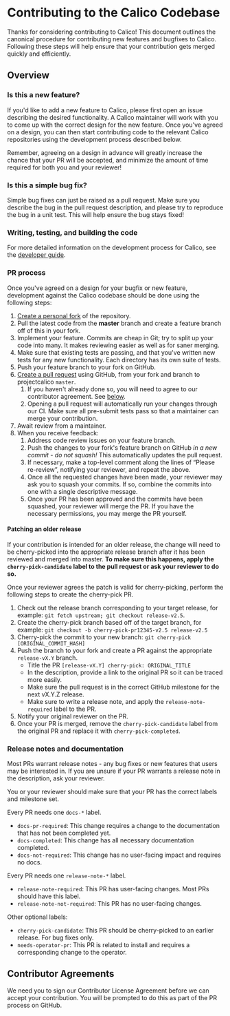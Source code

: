 # Contributing to the Calico Codebase

Thanks for considering contributing to Calico! This document outlines the canonical procedure for contributing new features
and bugfixes to Calico. Following these steps will help ensure that your contribution gets merged quickly and
efficiently.

## Overview

### Is this a new feature?

If you'd like to add a new feature to Calico, please first open an issue describing the desired functionality. A Calico
maintainer will work with you to come up with the correct design for the new feature. Once you've agreed on a design, you can then
start contributing code to the relevant Calico repositories using the development process described below.

Remember, agreeing on a design in advance will greatly increase the chance that your PR will be accepted, and minimize the amount of time required
for both you and your reviewer!

### Is this a simple bug fix?

Simple bug fixes can just be raised as a pull request. Make sure you describe the bug in the pull request description,
and please try to reproduce the bug in a unit test. This will help ensure the bug stays fixed!

### Writing, testing, and building the code

For more detailed information on the development process for Calico, see the [developer guide](DEVELOPER_GUIDE.md).

### PR process

Once you've agreed on a design for your bugfix or new feature, development against the Calico codebase should be done using the following steps:

1. [Create a personal fork][fork] of the repository.
1. Pull the latest code from the **master** branch and create a feature branch off of this in your fork.
1. Implement your feature. Commits are cheap in Git; try to split up your code into many. It makes reviewing easier as well as for saner merging.
1. Make sure that existing tests are passing, and that you've written new tests for any new functionality. Each directory has its own suite of tests. 
1. Push your feature branch to your fork on GitHub.
1. [Create a pull request][pulls] using GitHub, from your fork and branch to projectcalico `master`.
    1. If you haven't already done so, you will need to agree to our contributor agreement. See [below](#contributor-agreements).
    1. Opening a pull request will automatically run your changes through our CI. Make sure all pre-submit tests pass so that a maintainer can merge your contribution.
1. Await review from a maintainer.
1. When you receive feedback:
    1. Address code review issues on your feature branch.
    1. Push the changes to your fork's feature branch on GitHub _in a new commit - do not squash!_ This automatically updates the pull request.
    1. If necessary, make a top-level comment along the lines of “Please re-review”, notifying your reviewer, and repeat the above.
    1. Once all the requested changes have been made, your reviewer may ask you to squash your commits. If so, combine the commits into one with a single descriptive message.
    1. Once your PR has been approved and the commits have been squashed, your reviewer will merge the PR. If you have the necessary permissions, you may merge the PR yourself.

#### Patching an older release

If your contribution is intended for an older release, the change will need to be cherry-picked into the appropriate release branch after it has been reviewed
and merged into master. **To make sure this happens, apply the `cherry-pick-candidate` label to the pull request or ask your reviewer to do so.**

Once your reviewer agrees the patch is valid for cherry-picking, perform the following steps to create the cherry-pick PR.

1. Check out the release branch corresponding to your target release, for example: `git fetch upstream; git checkout release-v2.5`.
1. Create the cherry-pick branch based off of the target branch, for example: `git checkout -b cherry-pick-pr12345-v2.5 release-v2.5`
1. Cherry-pick the commit to your new branch: `git cherry-pick [ORIGINAL_COMMIT_HASH]`
1. Push the branch to your fork and create a PR against the appropriate `release-vX.Y` branch.
   - Title the PR `[release-vX.Y] cherry-pick: ORIGINAL_TITLE`
   - In the description, provide a link to the original PR so it can be traced more easily.
   - Make sure the pull request is in the correct GitHub milestone for the next vX.Y.Z release.
   - Make sure to write a release note, and apply the `release-note-required` label to the PR.
1. Notify your original reviewer on the PR.
1. Once your PR is merged, remove the `cherry-pick-candidate` label from the original PR and replace it with `cherry-pick-completed`.

### Release notes and documentation

Most PRs warrant release notes - any bug fixes or new features that users may be interested in. If you are unsure if your PR warrants
a release note in the description, ask your reviewer.

You or your reviewer should make sure that your PR has the correct labels and milestone set.

Every PR needs one `docs-*` label.

- `docs-pr-required`: This change requires a change to the documentation that has not been completed yet.
- `docs-completed`: This change has all necessary documentation completed.
- `docs-not-required`: This change has no user-facing impact and requires no docs.

Every PR needs one `release-note-*` label.

- `release-note-required`: This PR has user-facing changes. Most PRs should have this label.
- `release-note-not-required`: This PR has no user-facing changes.

Other optional labels:

- `cherry-pick-candidate`: This PR should be cherry-picked to an earlier release. For bug fixes only.
- `needs-operator-pr`: This PR is related to install and requires a corresponding change to the operator.

## Contributor Agreements

We need you to sign our Contributor License Agreement before we can accept your
contribution. You will be prompted to do this as part of the PR process
on GitHub.

[fork]: https://help.github.com/articles/fork-a-repo/
[pulls]: https://help.github.com/articles/creating-a-pull-request/
